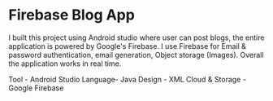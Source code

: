 # Firebase Blog App
I built this project using Android studio where user can post blogs, the entire application is powered by Google's Firebase. I use Firebase for Email & password authentication, email generation, Object storage (Images). Overall the application works in real time.

Tool - Android Studio
Language- Java
Design - XML
Cloud & Storage - Google Firebase

